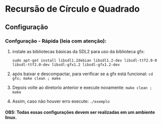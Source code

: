 # Recursão de Círculo e Quadrado

## Configuração

### Confguração - Rápida (leia com atenção): 

1) instale as bibliotecas básicas da SDL2 para uso da biblioteca gfx: 


   `sudo apt-get install libsdl1.2debian libsdl1.2-dev libsdl-ttf2.0-0 libsdl-ttf2.0-dev libsdl-gfx1.2 libsdl-gfx1.2-dev`

2) após baixar e descompactar, para verificar se a gfx está funcional: `cd gfx; make clean ; make`
3) Depois volte ao diretorio anterior e execute novamente: `make clean ; make`
4) Assim, caso não houver erro execute: `./exemplo`

#### OBS: Todas essas configurações devem ser realizadas em um ambiente linux.  

